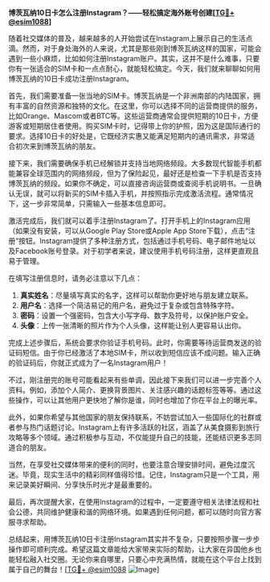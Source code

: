 **博茨瓦纳10日卡怎么注册Instagram？——轻松搞定海外账号创建[[TG💪+ @esim1088](https://t.me/s/esim1088)]**

随着社交媒体的普及，越来越多的人开始尝试在Instagram上展示自己的生活点滴。然而，对于身处海外的人来说，尤其是那些刚到博茨瓦纳这样的国家，可能会遇到一些小麻烦，比如如何注册Instagram账户。其实，这并不是什么难事，只要你有一张适合的SIM卡和一点点耐心，就能轻松搞定。今天，我们就来聊聊如何用博茨瓦纳的10日卡成功注册Instagram。

首先，我们需要准备一张当地的SIM卡。博茨瓦纳是一个非洲南部的内陆国家，拥有丰富的自然资源和独特的文化。在这里，你可以选择不同的运营商提供的服务，比如Orange、Mascom或者BTC等。这些运营商通常会提供短期的10日卡，方便游客或短期居住者使用。购买SIM卡时，记得带上你的护照，因为这是国际通行的要求。选择10日卡的好处是，它既经济实惠又能满足短期内的通讯需求，非常适合初次来到博茨瓦纳的朋友。

接下来，我们需要确保手机已经解锁并支持当地网络频段。大多数现代智能手机都能兼容全球范围内的网络频段，但为了保险起见，最好还是检查一下手机是否支持博茨瓦纳的频段。如果你不确定，可以直接咨询运营商或查阅手机说明书。一旦确认无误，就可以将新买的SIM卡插入手机，并按照指示完成激活流程。通常情况下，这一步非常简单，只需输入一些基本信息即可。

激活完成后，我们就可以着手注册Instagram了。打开手机上的Instagram应用（如果没有安装，可以从Google Play Store或Apple App Store下载），点击“注册”按钮。Instagram提供了多种注册方式，包括通过手机号码、电子邮件地址以及Facebook账号登录。对于初学者来说，建议使用手机号码注册，这样更直观且易于管理。

在填写注册信息时，请务必注意以下几点：

1. **真实姓名**：尽量填写真实的名字，这样可以帮助你更好地与朋友建立联系。
2. **用户名**：选择一个简洁易记的用户名，避免过于复杂或包含特殊字符。
3. **密码**：设置一个强密码，包含大小写字母、数字及符号，以保护账户安全。
4. **头像**：上传一张清晰的照片作为个人头像，这样能让别人更容易认出你。

完成上述步骤后，系统会要求你验证手机号码。此时，你需要等待运营商发送的验证码短信。由于你已经激活了本地SIM卡，所以收到短信应该不成问题。输入正确的验证码后，你就正式成为了一名Instagram用户！

不过，刚注册完的账号可能看起来有些单调，因此接下来我们可以进一步完善个人资料。例如，添加个人简介、更换背景图片、关注感兴趣的话题标签等等。通过这些操作，可以让其他用户更快地了解你是谁，同时也增加了你在平台上的曝光率。

此外，如果你希望与其他国家的朋友保持联系，不妨尝试加入一些国际化的社群或者参与热门话题讨论。Instagram上有许多活跃的社区，涵盖了从美食摄影到旅行攻略等多个领域。通过积极参与互动，不仅能提升自己的技能，还能结识更多志同道合的朋友。

当然，在享受社交媒体带来的便利的同时，也要注意合理安排时间，避免过度沉迷。毕竟，现实生活中的精彩同样值得珍惜。记住，Instagram只是一个工具，用来记录美好瞬间、分享快乐时光才是最重要的。

最后，再次提醒大家，在使用Instagram的过程中，一定要遵守相关法律法规和社会公德，共同维护健康和谐的网络环境。如果遇到任何问题，都可以随时向官方客服寻求帮助。

总结起来，用博茨瓦纳10日卡注册Instagram其实并不复杂，只要按照步骤一步步操作即可顺利完成。希望这篇文章能给大家带来实际的帮助，让大家在异国他乡也能轻松融入社交圈。无论你来自哪里，只要心中充满热情，就能在这个平台上找到属于自己的舞台！[[TG💪+ @esim1088](https://t.me/s/esim1088) ![Image](https://i.postimg.cc/4NQfJmqS/Snipaste-2025-05-13-00-14-12.png)]